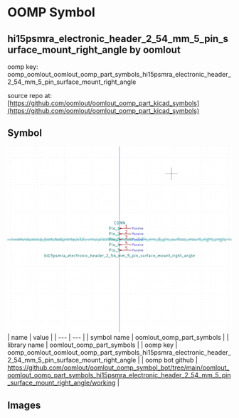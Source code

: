 # OOMP Symbol  
## hi15psmra_electronic_header_2_54_mm_5_pin_surface_mount_right_angle  by oomlout  
  
oomp key: oomp_oomlout_oomlout_oomp_part_symbols_hi15psmra_electronic_header_2_54_mm_5_pin_surface_mount_right_angle  
  
source repo at: [https://github.com/oomlout/oomlout_oomp_part_kicad_symbols](https://github.com/oomlout/oomlout_oomp_part_kicad_symbols)  
## Symbol  
  
[![working.png](working_600.png)](working.png)  
| name | value | 
| --- | --- | 
| symbol name | oomlout_oomp_part_symbols | 
| library name | oomlout_oomp_part_symbols | 
| oomp key | oomp_oomlout_oomlout_oomp_part_symbols_hi15psmra_electronic_header_2_54_mm_5_pin_surface_mount_right_angle | 
| oomp bot github | https://github.com/oomlout/oomlout_oomp_symbol_bot/tree/main/oomlout_oomlout_oomp_part_symbols_hi15psmra_electronic_header_2_54_mm_5_pin_surface_mount_right_angle/working | 
## Images  
